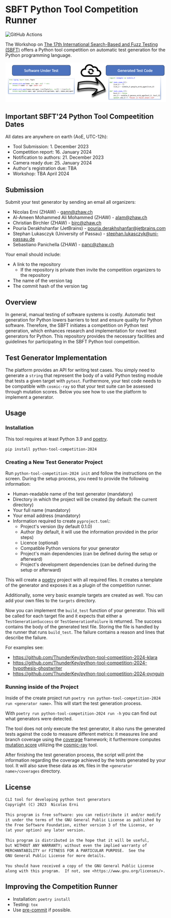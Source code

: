# SBFT Python Tool Competition Runner

![GitHub Actions](https://github.com/ThunderKey/python-tool-competition-2024/actions/workflows/check.yaml/badge.svg)

The Workshop on [The 17th International Search-Based and Fuzz Testing (SBFT)](https://sbft24.github.io/)
offers a Python tool competition on automatic test generation for the Python programming
language.

![Python Tool Competition](python_competition.jpg)

## Important SBFT'24 Python Tool Compeetition Dates

All dates are anywhere on earth (AoE, UTC-12h):

- Tool Submission: 1. December 2023
- Competition report: 16. January 2024
- Notification to authors: 21. December 2023
- Camera ready due: 25. January 2024
- Author's registration due: TBA
- Workshop: TBA April 2024

## Submission

Submit your test generator by sending an email all organizers:

- Nicolas Erni (ZHAW) - <gann@zhaw.ch>
- Al-Ameen Mohammed Ali Mohammed (ZHAW) - <alam@zhaw.ch>
- Christian Birchler (ZHAW) - <birc@zhaw.ch>
- Pouria Derakhshanfar (JetBrains) - <pouria.derakhshanfar@jetbrains.com>
- Stephan Lukasczyk (University of Passau) - <stephan.lukasczyk@uni-passau.de>
- Sebastiano Panichella (ZHAW) - <panc@zhaw.ch>

Your email should include:

- A link to the repository
  - If the repository is private then invite the competition organizers to the repository
- The name of the version tag
- The commit hash of the version tag

## Overview

In general, manual testing of software systems is costly.
Automatic test generation for Python lowers barriers to
test and ensure quality for Python software.
Therefore, the SBFT initiates a competition on Python test generation,
which enhances research and implementation for novel test generators for Python.
This repository provides the necessary facilities and guidelines
for participating in the SBFT Python tool competition.

## Test Generator Implementation

The platform provides an API for writing test cases.
You simply need to generate a `string` that represent the body of a valid Python
testing module that tests a given target with `pytest`.
Furthermore, your test code needs to be compatible with `cosmic-ray`
so that your test suite can be assessed through mutation scores.
Below you see how to use the platform to implement a generator.

## Usage

### Installation

This tool requires at least Python 3.9 and [poetry](https://python-poetry.org/).

`pip install python-tool-competition-2024`

### Creating a New Test Generator Project

Run `python-tool-competition-2024 init` and follow the instructions on the screen.
During the setup process, you need to provide the following information:

- Human-readable name of the test generator (mandatory)
- Directory in which the project will be created (by default: the current directory)
- Your full name (mandatory)
- Your email address (mandatory)
- Information required to create `pyproject.toml`:
  - Project's version (by default 0.1.0)
  - Author (by default, it will use the information provided in the prior steps)
  - Licence (optional)
  - Compatible Python versions for your generator
  - Project's main dependencies (can be defined during the setup or afterward)
  - Project's development dependencies (can be defined during the setup or afterward)

This will create a [poetry](https://python-poetry.org/) project with all
required files.
It creates a template of the generator and exposes it as a plugin of the
competition runner.

Additionally, some very basic example targets are created as well.
You can add your own files to the `targets` directory.

Now you can implement the `build_test` function of your generator.
This will be called for each target file and it expects that either a
`TestGenerationSuccess` or `TestGenerationFailure` is returned.
The success contains the body of the generated test file.
Storing the file is handled by the runner that runs `build_test`.
The failure contains a reason and lines that describe the failure.

For examples see:

- <https://github.com/ThunderKey/python-tool-competition-2024-klara>
- <https://github.com/ThunderKey/python-tool-competition-2024-hypothesis-ghostwriter>
- <https://github.com/ThunderKey/python-tool-competition-2024-pynguin>

### Running inside of the Project

Inside of the create project run
`poetry run python-tool-competition-2024 run <generator name>`.
This will start the test generation process.

With `poetry run python-tool-competition-2024 run -h` you can find out what
generators were detected.

The tool does not only execute the test generator, it also runs the generated tests
against the code to measure different metrics: it measures line and branch coverage
using the [coverage](https://github.com/nedbat/coveragepy) framework;
it furthermore computes [mutation score](https://en.wikipedia.org/wiki/Mutation_testing)
utilizing the [cosmic-ray](https://github.com/sixty-north/cosmic-ray) tool.

After finishing the test generation process, the script will print the
information regarding the coverage achieved by the tests generated by your tool.
It will also save these data as `XML` files in the `<generator name>/coverages`
directory.

## License

```{text}
CLI tool for developing python test generators
Copyright (C) 2023  Nicolas Erni

This program is free software: you can redistribute it and/or modify
it under the terms of the GNU General Public License as published by
the Free Software Foundation, either version 3 of the License, or
(at your option) any later version.

This program is distributed in the hope that it will be useful,
but WITHOUT ANY WARRANTY; without even the implied warranty of
MERCHANTABILITY or FITNESS FOR A PARTICULAR PURPOSE.  See the
GNU General Public License for more details.

You should have received a copy of the GNU General Public License
along with this program.  If not, see <https://www.gnu.org/licenses/>.
```

## Improving the Competition Runner

- Installation: `poetry install`
- Testing: `tox`
- Use [pre-commit](https://pre-commit.com/) if possible.
